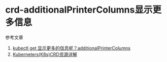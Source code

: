 # crd-additionalPrinterColumns显示更多信息

参考文章

1. [kubectl get 显示更多的信息呢？additionalPrinterColumns](https://blog.csdn.net/u011582922/article/details/103509711)
2. [Kuberneters(K8s)CRD资源详解](https://www.jianshu.com/p/cc7eea6dd1fb)

